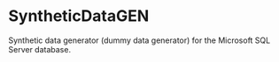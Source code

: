 # SyntheticDataGEN
Synthetic data generator (dummy data generator) for the Microsoft SQL Server database.
